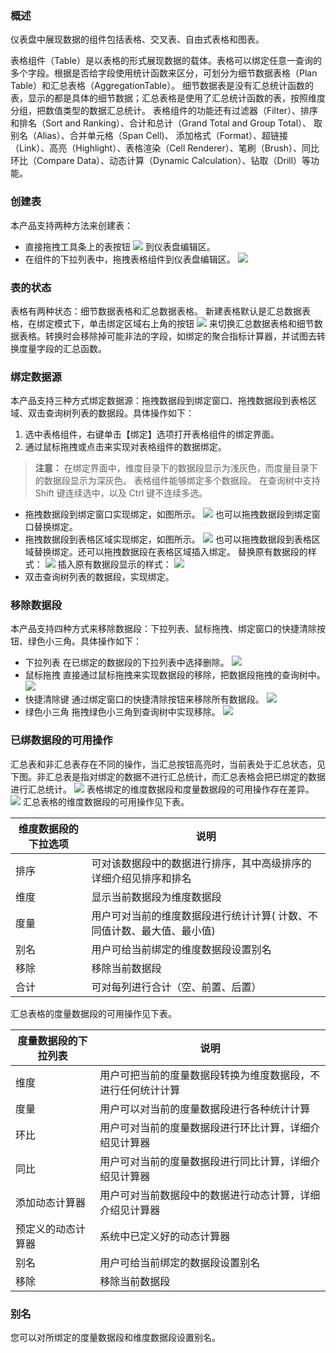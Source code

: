 ### 概述
仪表盘中展现数据的组件包括表格、交叉表、自由式表格和图表。

表格组件（Table）是以表格的形式展现数据的载体。表格可以绑定任意一查询的多个字段。根据是否给字段使用统计函数来区分，可划分为细节数据表格（Plan Table）和汇总表格（AggregationTable）。
细节数据表是没有汇总统计函数的表，显示的都是具体的细节数据；汇总表格是使用了汇总统计函数的表，按照维度分组，把数值类型的数据汇总统计。
表格组件的功能还有过滤器（Filter）、排序和排名（Sort and Ranking）、合计和总计（Grand Total and Group Total）、 取别名（Alias）、合并单元格（Span Cell)、 添加格式（Format）、超链接（Link）、高亮（Highlight）、表格渲染（Cell Renderer）、笔刷（Brush）、同比环比（Compare Data）、动态计算（Dynamic Calculation）、钻取（Drill）等功能。

### 创建表
本产品支持两种方法来创建表：
* 直接拖拽工具条上的表按钮 <img src="//mc.qcloudimg.com/static/img/bc40f91154e0f25dd256877a9b559535/image.png" style="margin:0;"> 到仪表盘编辑区。
* 在组件的下拉列表中，拖拽表格组件到仪表盘编辑区。
![](//mc.qcloudimg.com/static/img/cc86bf94817061d3660d55192e01be03/image.png)

### 表的状态
表格有两种状态：细节数据表格和汇总数据表格。
新建表格默认是汇总数据表格，在绑定模式下，单击绑定区域右上角的按钮 <img src="//mc.qcloudimg.com/static/img/c0bb196ef342663e4c2e328cf2942e1d/image.png" style="margin:0;"> 来切换汇总数据表格和细节数据表格。转换时会移除掉可能非法的字段，如绑定的聚合指标计算器，并试图去转换度量字段的汇总函数。

### 绑定数据源
本产品支持三种方式绑定数据源：拖拽数据段到绑定窗口、拖拽数据段到表格区域、双击查询树列表的数据段。具体操作如下：

1. 选中表格组件，右键单击【绑定】选项打开表格组件的绑定界面。
2. 通过鼠标拖拽或点击来实现对表格组件的数据绑定。
>**注意：**
在绑定界面中，维度目录下的数据段显示为浅灰色，而度量目录下的数据段显示为深灰色。
表格组件能够绑定多个数据段。
在查询树中支持 Shift 键连续选中，以及 Ctrl 键不连续多选。

* 拖拽数据段到绑定窗口实现绑定，如图所示。
![](//mc.qcloudimg.com/static/img/d419a20bf0763e86b8fd4d350bf3b60e/image.png)
也可以拖拽数据段到绑定窗口替换绑定。
* 拖拽数据段到表格区域实现绑定，如图所示。
![](//mc.qcloudimg.com/static/img/81621c097a3b256d1e288541d607f499/image.png)
也可以拖拽数据段到表格区域替换绑定。还可以拖拽数据段在表格区域插入绑定。
替换原有数据段的样式：
![](//mc.qcloudimg.com/static/img/d7a0ad045670640dd7d5082b8e1e7bc3/image.png)
插入原有数据段显示的样式：
![](//mc.qcloudimg.com/static/img/3b91f35ec09db5b608b973536eb5a93e/image.png)
* 双击查询树列表的数据段，实现绑定。

### 移除数据段
本产品支持四种方式来移除数据段：下拉列表、鼠标拖拽、绑定窗口的快捷清除按钮、绿色小三角。具体操作如下：
- 下拉列表
在已绑定的数据段的下拉列表中选择删除。
![](//mc.qcloudimg.com/static/img/80f1710446f89162fec5acd5ca7d7117/image.png)
- 鼠标拖拽
直接通过鼠标拖拽来实现数据段的移除，把数据段拖拽的查询树中。
![](//mc.qcloudimg.com/static/img/6377339eacdfae6183b1e1bd9c30345b/image.png)
- 快捷清除键
通过绑定窗口的快捷清除按钮来移除所有数据段。
![](//mc.qcloudimg.com/static/img/5e2a81dc6d53856abf2a92c2759fa989/image.png)
- 绿色小三角
拖拽绿色小三角到查询树中实现移除。
![](//mc.qcloudimg.com/static/img/34128b8a3d846089a2626b45c764db55/image.png)

### 已绑数据段的可用操作
汇总表和非汇总表存在不同的操作，当汇总按钮高亮时，当前表处于汇总状态，见下图。非汇总表是指对绑定的数据不进行汇总统计，而汇总表格会把已绑定的数据进行汇总统计。
![](//mc.qcloudimg.com/static/img/cb43b024d121df78197ab1dc8cd37adb/image.png)
表格绑定的维度数据段和度量数据段的可用操作存在差异。
![](//mc.qcloudimg.com/static/img/98f977f33c189a54738a2776b8ead30d/image.png)
汇总表格的维度数据段的可用操作见下表。
<style>
table th:first-of-type(1) {
    width: 60px;
}
</style>

| 维度数据段的下拉选项 | 说明 | 
|---------|---------|
| 排序 | 可对该数据段中的数据进行排序，其中高级排序的详细介绍见排序和排名 | 
|维度|显示当前数据段为维度数据段|
|度量|用户可对当前的维度数据段进行统计计算( 计数、不同值计数、最大值、最小值)|
|别名| 用户可给当前绑定的维度数据段设置别名|
|移除|移除当前数据段|
|合计|可对每列进行合计（空、前置、后置）|
汇总表格的度量数据段的可用操作见下表。
<style>
table th:first-of-type(1) {
    width: 60px;
}
</style>

| 度量数据段的下拉列表 | 说明 |
|---------|---------|
|维度 | 用户可把当前的度量数据段转换为维度数据段，不进行任何统计计算 | 
|度量|用户可以对当前的度量数据段进行各种统计计算|
|环比|用户可对当前的度量数据段进行环比计算，详细介绍见计算器|
|同比|用户可对当前的度量数据段进行同比计算，详细介绍见计算器|
|添加动态计算器|用户可对当前数据段中的数据进行动态计算，详细介绍见计算器|
|预定义的动态计算器|系统中已定义好的动态计算器|
|别名|用户可给当前绑定的数据段设置别名|
|移除|移除当前数据段|
### 别名
您可以对所绑定的度量数据段和维度数据段设置别名。

